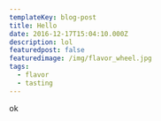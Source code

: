 ```yaml
---
templateKey: blog-post
title: Hello
date: 2016-12-17T15:04:10.000Z
description: lol
featuredpost: false
featuredimage: /img/flavor_wheel.jpg
tags:
  - flavor
  - tasting
---
```

ok
